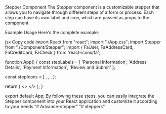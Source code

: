 Stepper Component
The Stepper component is a customizable stepper that allows you to navigate through different steps of a form or process. Each step can have its own label and icon, which are passed as props to the component.

Example Usage
Here's the complete example:

jsx
Copy code
import React from "react";
import "./App.css";
import Stepper from "./Component/Stepper";
import { FaUser, FaAddressCard, FaCreditCard, FaCheck } from 'react-icons/fa';

function App() {
  const stepLabels = [
    'Personal Information',
    'Address Details',
    'Payment Information',
    'Review and Submit'
  ];

  const stepIcons = [
    <FaUser />,
    <FaAddressCard />,
    <FaCreditCard />,
    <FaCheck />
  ];

  return (
    <>
      <Stepper 
        size="50px"
        activeColor="#FFC300"
        inactiveColor="#FFC300"
        lineColor="#000"
        labels={stepLabels}
        icons={stepIcons}
      />
    </>
  );
}

export default App;
By following these steps, you can easily integrate the Stepper component into your React application and customize it according to your needs."# Advance-stepper" 
"# steppers" 
